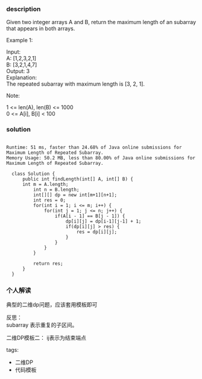 ### description    
  Given two integer arrays A and B, return the maximum length of an subarray that appears in both arrays.  
    
  Example 1:  
    
  Input:  
  A: [1,2,3,2,1]  
  B: [3,2,1,4,7]  
  Output: 3  
  Explanation:   
  The repeated subarray with maximum length is [3, 2, 1].  
     
    
  Note:  
    
  1 <= len(A), len(B) <= 1000  
  0 <= A[i], B[i] < 100  
### solution    
```    
  
Runtime: 51 ms, faster than 24.68% of Java online submissions for Maximum Length of Repeated Subarray.  
Memory Usage: 50.2 MB, less than 80.00% of Java online submissions for Maximum Length of Repeated Subarray.  
  
  class Solution {  
      public int findLength(int[] A, int[] B) {  
      int m = A.length;  
          int n = B.length;  
          int[][] dp = new int[m+1][n+1];  
          int res = 0;  
          for(int i = 1; i <= m; i++) {  
              for(int j = 1; j <= n; j++) {  
                  if(A[i - 1] == B[j - 1]) {  
                      dp[i][j] = dp[i-1][j-1] + 1;  
                      if(dp[i][j] > res) {  
                          res = dp[i][j];  
                      }  
                  }  
              }  
          }  
    
          return res;  
      }  
  }  
```    
    
### 个人解读    
  典型的二维dp问题，应该套用模板即可  
    
  反思：  
  subarray 表示重复的子区间。  
    
  二维DP模板二： ij表示为结束端点  
    
tags:    
  -  二维DP  
  -  代码模板  
